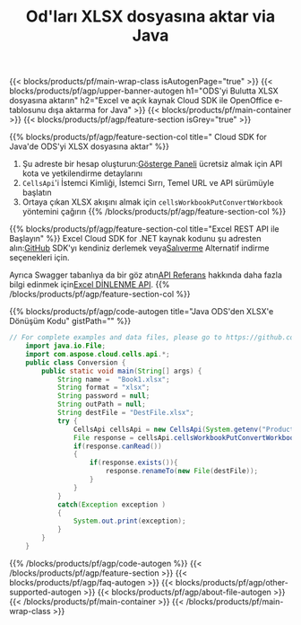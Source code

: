 ﻿---
title: Od'ları XLSX dosyasına aktar via Java
description: Aspose.Cells Cloud REST API, Excel dosyasının ve dahili nesnelerin çeşitli format dosyalarına aktarılmasını destekler. SDK çeşitli geliştirme dillerini destekler. Bunlar arasında Android, C#, Go, Java, NodeJS, Perl, PHP, Python, Ruby ve Swift bulunur.
url: /tr/java/export/ods-to-xlsx/
---
{{< blocks/products/pf/main-wrap-class isAutogenPage="true" >}}
{{< blocks/products/pf/agp/upper-banner-autogen h1="ODS\'yi Bulutta XLSX dosyasına aktarın" h2="Excel ve açık kaynak Cloud SDK ile OpenOffice e-tablosunu dışa aktarma for Java" >}}
{{< blocks/products/pf/main-container >}}
{{< blocks/products/pf/agp/feature-section isGrey="true" >}}

{{% blocks/products/pf/agp/feature-section-col title=" Cloud SDK for Java\'de ODS\'yi XLSX dosyasına aktar" %}}
1.  Şu adreste bir hesap oluşturun:<a href="https://dashboard.aspose.cloud/">Gösterge Paneli</a> ücretsiz almak için API kota ve yetkilendirme detaylarını
1. ```CellsApi```'i İstemci Kimliği, İstemci Sırrı, Temel URL ve API sürümüyle başlatın
1. Ortaya çıkan XLSX akışını almak için ```cellsWorkbookPutConvertWorkbook``` yöntemini çağırın
{{% /blocks/products/pf/agp/feature-section-col %}}

{{% blocks/products/pf/agp/feature-section-col title="Excel REST API ile Başlayın" %}}
 Excel Cloud SDK for .NET kaynak kodunu şu adresten alın:[GitHub](https://github.com/aspose-cells-cloud/aspose-cells-cloud-java) SDK'yı kendiniz derlemek veya[Salıverme](https://github.com/aspose-cells-cloud/aspose-cells-cloud-java/releases) Alternatif indirme seçenekleri için.

 Ayrıca Swagger tabanlıya da bir göz atın[API Referans]() hakkında daha fazla bilgi edinmek için[Excel DİNLENME API](https://products.aspose.cloud/cells/curl/).
{{% /blocks/products/pf/agp/feature-section-col %}}

{{% blocks/products/pf/agp/code-autogen title="Java ODS\'den XLSX\'e Dönüşüm Kodu" gistPath="" %}}
```java
// For complete examples and data files, please go to https://github.com/aspose-cells-cloud/aspose-cells-cloud-java/
    import java.io.File;
    import com.aspose.cloud.cells.api.*;
    public class Conversion {
        public static void main(String[] args) {
            String name =  "Book1.xlsx";
            String format = "xlsx";
            String password = null;
            String outPath = null;
            String destFile = "DestFile.xlsx";
            try {
                CellsApi cellsApi = new CellsApi(System.getenv("ProductClientId"), System.getenv("ProductClientSecret"));
                File response = cellsApi.cellsWorkbookPutConvertWorkbook(new File(name), format, password, outPath, null,null);            
                if(response.canRead())
                {
                    if(response.exists()){
                        response.renameTo(new File(destFile));
                    }                
                }
            }
            catch(Exception exception )
            {
                System.out.print(exception);
            }
        }
    }
```

{{% /blocks/products/pf/agp/code-autogen %}}
{{< /blocks/products/pf/agp/feature-section >}}
{{< blocks/products/pf/agp/faq-autogen >}}
{{< blocks/products/pf/agp/other-supported-autogen >}}
{{< blocks/products/pf/agp/about-file-autogen >}}
{{< /blocks/products/pf/main-container >}}
{{< /blocks/products/pf/main-wrap-class >}}
